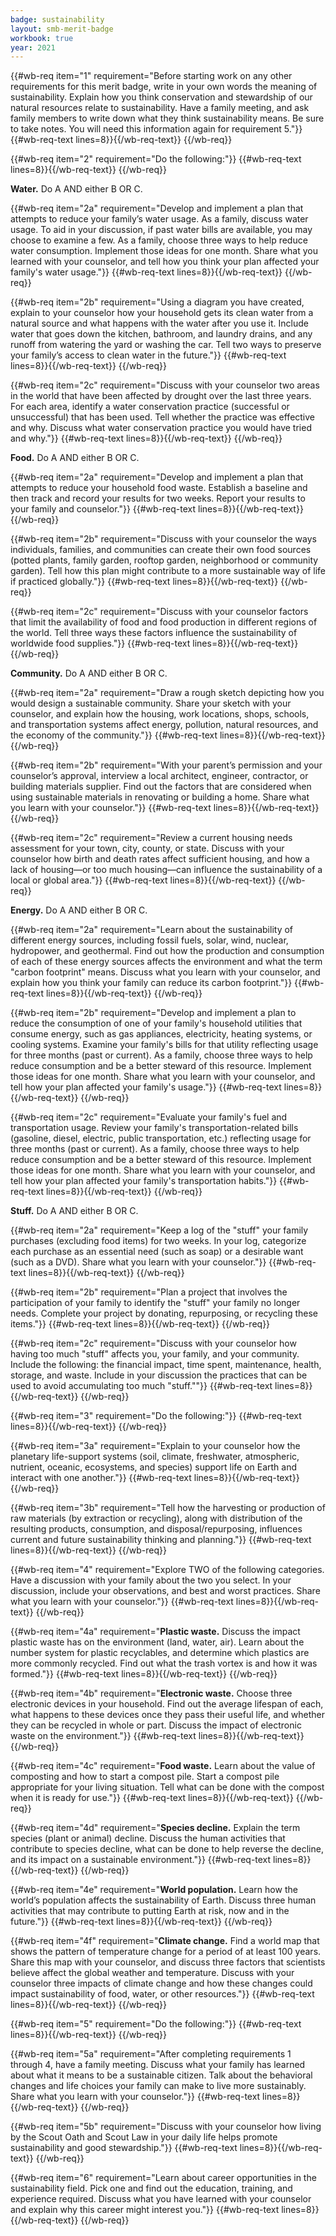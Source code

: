 ```yaml
---
badge: sustainability
layout: smb-merit-badge
workbook: true
year: 2021
---
```



{{#wb-req item="1" requirement="Before starting work on any other requirements for this merit badge, write in your own words the meaning of sustainability. Explain how you think conservation and stewardship of our natural resources relate to sustainability. Have a family meeting, and ask family members to write down what they think sustainability means. Be sure to take notes. You will need this information again for requirement 5."}}
{{#wb-req-text lines=8}}{{/wb-req-text}}
{{/wb-req}}

{{#wb-req item="2" requirement="Do the following:"}}
{{#wb-req-text lines=8}}{{/wb-req-text}}
{{/wb-req}}

**Water.** Do A AND either B OR C.

{{#wb-req item="2a" requirement="Develop and implement a plan that attempts to reduce your family’s water usage. As a family, discuss water usage. To aid in your discussion, if past water bills are available, you may choose to examine a few. As a family, choose three ways to help reduce water consumption. Implement those ideas for one month. Share what you learned with your counselor, and tell how you think your plan affected your family's water usage."}}
{{#wb-req-text lines=8}}{{/wb-req-text}}
{{/wb-req}}

{{#wb-req item="2b" requirement="Using a diagram you have created, explain to your counselor how your household gets its clean water from a natural source and what happens with the water after you use it. Include water that goes down the kitchen, bathroom, and laundry drains, and any runoff from watering the yard or washing the car. Tell two ways to preserve your family’s access to clean water in the future."}}
{{#wb-req-text lines=8}}{{/wb-req-text}}
{{/wb-req}}

{{#wb-req item="2c" requirement="Discuss with your counselor two areas in the world that have been affected by drought over the last three years. For each area, identify a water conservation practice (successful or unsuccessful) that has been used. Tell whether the practice was effective and why. Discuss what water conservation practice you would have tried and why."}}
{{#wb-req-text lines=8}}{{/wb-req-text}}
{{/wb-req}}

**Food.** Do A AND either B OR C.

{{#wb-req item="2a" requirement="Develop and implement a plan that attempts to reduce your household food waste. Establish a baseline and then track and record your results for two weeks. Report your results to your family and counselor."}}
{{#wb-req-text lines=8}}{{/wb-req-text}}
{{/wb-req}}

{{#wb-req item="2b" requirement="Discuss with your counselor the ways individuals, families, and communities can create their own food sources (potted plants, family garden, rooftop garden, neighborhood or community garden). Tell how this plan might contribute to a more sustainable way of life if practiced globally."}}
{{#wb-req-text lines=8}}{{/wb-req-text}}
{{/wb-req}}

{{#wb-req item="2c" requirement="Discuss with your counselor factors that limit the availability of food and food production in different regions of the world. Tell three ways these factors influence the sustainability of worldwide food supplies."}}
{{#wb-req-text lines=8}}{{/wb-req-text}}
{{/wb-req}}

**Community.** Do A AND either B OR C.

{{#wb-req item="2a" requirement="Draw a rough sketch depicting how you would design a sustainable community. Share your sketch with your counselor, and explain how the housing, work locations, shops, schools, and transportation systems affect energy, pollution, natural resources, and the economy of the community."}}
{{#wb-req-text lines=8}}{{/wb-req-text}}
{{/wb-req}}

{{#wb-req item="2b" requirement="With your parent’s permission and your counselor’s approval, interview a local architect, engineer, contractor, or building materials supplier. Find out the factors that are considered when using sustainable materials in renovating or building a home. Share what you learn with your counselor."}}
{{#wb-req-text lines=8}}{{/wb-req-text}}
{{/wb-req}}

{{#wb-req item="2c" requirement="Review a current housing needs assessment for your town, city, county, or state. Discuss with your counselor how birth and death rates affect sufficient housing, and how a lack of housing—or too much housing—can influence the sustainability of a local or global area."}}
{{#wb-req-text lines=8}}{{/wb-req-text}}
{{/wb-req}}

**Energy.** Do A AND either B OR C.

{{#wb-req item="2a" requirement="Learn about the sustainability of different energy sources, including fossil fuels, solar, wind, nuclear, hydropower, and geothermal. Find out how the production and consumption of each of these energy sources affects the environment and what the term \"carbon footprint\" means. Discuss what you learn with your counselor, and explain how you think your family can reduce its carbon footprint."}}
{{#wb-req-text lines=8}}{{/wb-req-text}}
{{/wb-req}}

{{#wb-req item="2b" requirement="Develop and implement a plan to reduce the consumption of one of your family's household utilities that consume energy, such as gas appliances, electricity, heating systems, or cooling systems. Examine your family's bills for that utility reflecting usage for three months (past or current). As a family, choose three ways to help reduce consumption and be a better steward of this resource. Implement those ideas for one month. Share what you learn with your counselor, and tell how your plan affected your family's usage."}}
{{#wb-req-text lines=8}}{{/wb-req-text}}
{{/wb-req}}

{{#wb-req item="2c" requirement="Evaluate your family's fuel and transportation usage. Review your family's transportation-related bills (gasoline, diesel, electric, public transportation, etc.) reflecting usage for three months (past or current). As a family, choose three ways to help reduce consumption and be a better steward of this resource. Implement those ideas for one month. Share what you learn with your counselor, and tell how your plan affected your family's transportation habits."}}
{{#wb-req-text lines=8}}{{/wb-req-text}}
{{/wb-req}}

**Stuff.** Do A AND either B OR C.

{{#wb-req item="2a" requirement="Keep a log of the \"stuff\" your family purchases (excluding food items) for two weeks. In your log, categorize each purchase as an essential need (such as soap) or a desirable want (such as a DVD). Share what you learn with your counselor."}}
{{#wb-req-text lines=8}}{{/wb-req-text}}
{{/wb-req}}

{{#wb-req item="2b" requirement="Plan a project that involves the participation of your family to identify the \"stuff\" your family no longer needs. Complete your project by donating, repurposing, or recycling these items."}}
{{#wb-req-text lines=8}}{{/wb-req-text}}
{{/wb-req}}

{{#wb-req item="2c" requirement="Discuss with your counselor how having too much \"stuff\" affects you, your family, and your community. Include the following: the financial impact, time spent, maintenance, health, storage, and waste. Include in your discussion the practices that can be used to avoid accumulating too much \"stuff.\""}}
{{#wb-req-text lines=8}}{{/wb-req-text}}
{{/wb-req}}

{{#wb-req item="3" requirement="Do the following:"}}
{{#wb-req-text lines=8}}{{/wb-req-text}}
{{/wb-req}}

{{#wb-req item="3a" requirement="Explain to your counselor how the planetary life-support systems (soil, climate, freshwater, atmospheric, nutrient, oceanic, ecosystems, and species) support life on Earth and interact with one another."}}
{{#wb-req-text lines=8}}{{/wb-req-text}}
{{/wb-req}}

{{#wb-req item="3b" requirement="Tell how the harvesting or production of raw materials (by extraction or recycling), along with distribution of the resulting products, consumption, and disposal/repurposing, influences current and future sustainability thinking and planning."}}
{{#wb-req-text lines=8}}{{/wb-req-text}}
{{/wb-req}}

{{#wb-req item="4" requirement="Explore TWO of the following categories. Have a discussion with your family about the two you select. In your discussion, include your observations, and best and worst practices. Share what you learn with your counselor."}}
{{#wb-req-text lines=8}}{{/wb-req-text}}
{{/wb-req}}

{{#wb-req item="4a" requirement="**Plastic waste.** Discuss the impact plastic waste has on the environment (land, water, air). Learn about the number system for plastic recyclables, and determine which plastics are more commonly recycled. Find out what the trash vortex is and how it was formed."}}
{{#wb-req-text lines=8}}{{/wb-req-text}}
{{/wb-req}}

{{#wb-req item="4b" requirement="**Electronic waste.** Choose three electronic devices in your household. Find out the average lifespan of each, what happens to these devices once they pass their useful life, and whether they can be recycled in whole or part. Discuss the impact of electronic waste on the environment."}}
{{#wb-req-text lines=8}}{{/wb-req-text}}
{{/wb-req}}

{{#wb-req item="4c" requirement="**Food waste.** Learn about the value of composting and how to start a compost pile. Start a compost pile appropriate for your living situation. Tell what can be done with the compost when it is ready for use."}}
{{#wb-req-text lines=8}}{{/wb-req-text}}
{{/wb-req}}

{{#wb-req item="4d" requirement="**Species decline.** Explain the term species (plant or animal) decline. Discuss the human activities that contribute to species decline, what can be done to help reverse the decline, and its impact on a sustainable environment."}}
{{#wb-req-text lines=8}}{{/wb-req-text}}
{{/wb-req}}

{{#wb-req item="4e" requirement="**World population.** Learn how the world’s population affects the sustainability of Earth. Discuss three human activities that may contribute to putting Earth at risk, now and in the future."}}
{{#wb-req-text lines=8}}{{/wb-req-text}}
{{/wb-req}}

{{#wb-req item="4f" requirement="**Climate change.** Find a world map that shows the pattern of temperature change for a period of at least 100 years. Share this map with your counselor, and discuss three factors that scientists believe affect the global weather and temperature. Discuss with your counselor three impacts of climate change and how these changes could impact sustainability of food, water, or other resources."}}
{{#wb-req-text lines=8}}{{/wb-req-text}}
{{/wb-req}}

{{#wb-req item="5" requirement="Do the following:"}}
{{#wb-req-text lines=8}}{{/wb-req-text}}
{{/wb-req}}

{{#wb-req item="5a" requirement="After completing requirements 1 through 4, have a family meeting. Discuss what your family has learned about what it means to be a sustainable citizen. Talk about the behavioral changes and life choices your family can make to live more sustainably. Share what you learn with your counselor."}}
{{#wb-req-text lines=8}}{{/wb-req-text}}
{{/wb-req}}

{{#wb-req item="5b" requirement="Discuss with your counselor how living by the Scout Oath and Scout Law in your daily life helps promote sustainability and good stewardship."}}
{{#wb-req-text lines=8}}{{/wb-req-text}}
{{/wb-req}}

{{#wb-req item="6" requirement="Learn about career opportunities in the sustainability field. Pick one and find out the education, training, and experience required. Discuss what you have learned with your counselor and explain why this career might interest you."}}
{{#wb-req-text lines=8}}{{/wb-req-text}}
{{/wb-req}}
